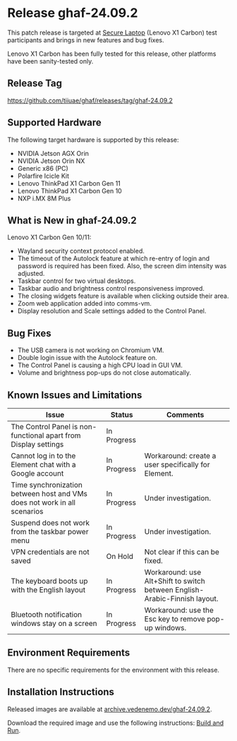 <!--
    Copyright 2022-2024 TII (SSRC) and the Ghaf contributors
    SPDX-License-Identifier: CC-BY-SA-4.0
-->

# Release ghaf-24.09.2

This patch release is targeted at [Secure Laptop](../scenarios/showcases.md#secure-laptop) (Lenovo X1 Carbon) test participants and brings in new features and bug fixes.

Lenovo X1 Carbon has been fully tested for this release, other platforms have been sanity-tested only.


## Release Tag

<https://github.com/tiiuae/ghaf/releases/tag/ghaf-24.09.2>


## Supported Hardware

The following target hardware is supported by this release:

* NVIDIA Jetson AGX Orin
* NVIDIA Jetson Orin NX
* Generic x86 (PC)
* Polarfire Icicle Kit
* Lenovo ThinkPad X1 Carbon Gen 11
* Lenovo ThinkPad X1 Carbon Gen 10
* NXP i.MX 8M Plus


## What is New in ghaf-24.09.2

Lenovo X1 Carbon Gen 10/11:

  * Wayland security context protocol enabled.
  * The timeout of the Autolock feature at which re-entry of login and password is required has been fixed. Also, the screen dim intensity was adjusted.
  * Taskbar control for two virtual desktops.
  * Taskbar audio and brightness control responsiveness improved.
  * The closing widgets feature is available when clicking outside their area.
  * Zoom web application added into comms-vm.
  * Display resolution and Scale settings added to the Control Panel.


## Bug Fixes

* The USB camera is not working on Chromium VM.
* Double login issue with the Autolock feature on.
* The Control Panel is causing a high CPU load in GUI VM.
* Volume and brightness pop-ups do not close automatically.


## Known Issues and Limitations

| Issue           | Status      | Comments                             |
|-----------------|-------------|--------------------------------------|
| The Control Panel is non-functional apart from Display settings   | In Progress |  |
| Cannot log in to the Element chat with a Google account  | In Progress | Workaround: create a user specifically for Element. |
| Time synchronization between host and VMs does not work in all scenarios  | In Progress | Under investigation. |
| Suspend does not work from the taskbar power menu  | In Progress | Under investigation. |
| VPN credentials are not saved  | On Hold | Not clear if this can be fixed. |
| The keyboard boots up with the English layout   | In Progress | Workaround: use Alt+Shift to switch between English-Arabic-Finnish layout. |
| Bluetooth notification windows stay on a screen   | In Progress | Workaround: use the Esc key to remove pop-up windows. |


## Environment Requirements

There are no specific requirements for the environment with this release.


## Installation Instructions

Released images are available at [archive.vedenemo.dev/ghaf-24.09.2](https://archive.vedenemo.dev/ghaf-24.09.2/).

Download the required image and use the following instructions: [Build and Run](../ref_impl/build_and_run.md).
